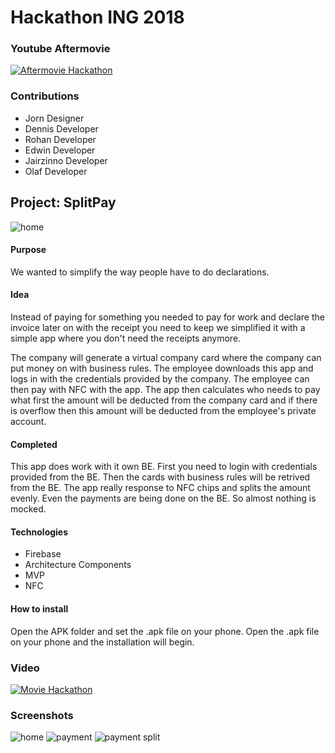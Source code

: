 # Hackathon ING 2018

### Youtube Aftermovie

[![Aftermovie Hackathon](http://img.youtube.com/vi/58CpXZtQ2G8/0.jpg)](https://www.youtube.com/watch?v=58CpXZtQ2G8&feature=youtu.be)

### Contributions

+ Jorn      Designer
+ Dennis    Developer
+ Rohan     Developer
+ Edwin     Developer
+ Jairzinno Developer
+ Olaf      Developer

## Project: SplitPay

![home](https://github.com/Runman44/hackathon2018/blob/master/screenshots/homescreen.png "Home")

#### Purpose

We wanted to simplify the way people have to do declarations.

#### Idea

Instead of paying for something you needed to pay for work and declare the invoice later on with the receipt you need to keep we simplified it
with a simple app where you don't need the receipts anymore.

The company will generate a virtual company card where the company can put money on with business rules. The employee downloads this app and
logs in with the credentials provided by the company. The employee can then pay with NFC with the app. The app then calculates who needs to pay what
first the amount will be deducted from the company card and if there is overflow then this amount will be deducted from the employee's private account.

#### Completed

This app does work with it own BE. First you need to login with credentials provided from the BE. Then the cards with business rules will be retrived from the BE.
The app really response to NFC chips and splits the amount evenly. Even the payments are being done on the BE. So almost nothing is mocked.


#### Technologies

+ Firebase
+ Architecture Components
+ MVP
+ NFC

#### How to install

Open the APK folder and set the .apk file on your phone.
Open the .apk file on your phone and the installation will begin.

### Video

[![Movie Hackathon](http://img.youtube.com/vi/lgOh_hUn90Y/0.jpg)](https://www.youtube.com/watch?v=lgOh_hUn90Y)

### Screenshots

![home](https://github.com/Runman44/hackathon2018/blob/master/screenshots/homescreen.png "Home")
![payment](https://github.com/Runman44/hackathon2018/blob/master/screenshots/payment_only_company.png "payment only company")
![payment split](https://github.com/Runman44/hackathon2018/blob/master/screenshots/payment_split.png "payment split")
